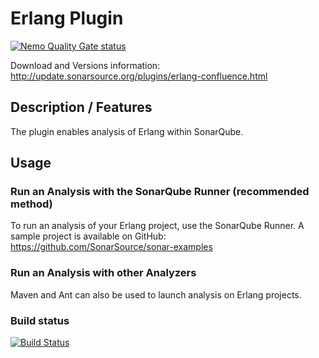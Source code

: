 # Erlang Plugin
[![Nemo Quality Gate status](https://nemo.sonarqube.org/api/badges/gate?key=org.codehaus.sonar-plugins.erlang%3Aerlang)](https://nemo.sonarqube.org/overview?id=org.codehaus.sonar-plugins.erlang%3Aerlang)

Download and Versions information: http://update.sonarsource.org/plugins/erlang-confluence.html

## Description / Features
The plugin enables analysis of Erlang within SonarQube.

## Usage
### Run an Analysis with the SonarQube Runner (recommended method)
To run an analysis of your Erlang project, use the SonarQube Runner.
A sample project is available on GitHub: https://github.com/SonarSource/sonar-examples
### Run an Analysis with other Analyzers
Maven and Ant can also be used to launch analysis on Erlang projects.

### Build status

[![Build Status](https://api.travis-ci.org/SonarQubeCommunity/sonar-erlang.svg)](https://travis-ci.org/SonarQubeCommunity/sonar-erlang)
